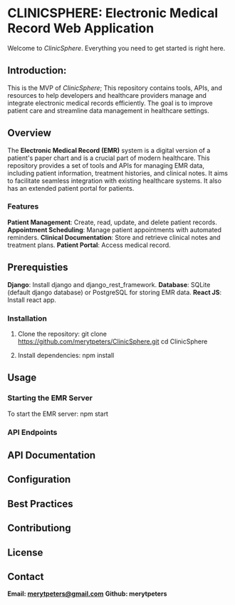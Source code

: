 # CLINICSPHERE: Electronic Medical Record Web Application
Welcome to *ClinicSphere*. Everything you need to get started is right here.

## Introduction:
This is the MVP of *ClinicSphere*; This repository contains tools, APIs, and resources to help developers and healthcare providers manage and integrate electronic medical records efficiently. The goal is to improve patient care and streamline data management in healthcare settings.

## Overview
The **Electronic Medical Record (EMR)** system is a digital version of a patient's paper chart and is a crucial part of modern healthcare. This repository provides a set of tools and APIs for managing EMR data, including patient information, treatment histories, and clinical notes. It aims to facilitate seamless integration with existing healthcare systems. It also has an extended patient portal for patients.

### Features
**Patient Management**: Create, read, update, and delete patient records.
**Appointment Scheduling**: Manage patient appointments with automated reminders.
**Clinical Documentation**: Store and retrieve clinical notes and treatment plans.
**Patient Portal**: Access medical record.

## Prerequisties
**Django**: Install django and django_rest_framework.
**Database**: SQLite (default django database) or PostgreSQL for storing EMR data.
**React JS**: Install react app.

### Installation
1. Clone the repository:
    git clone https://github.com/merytpeters/ClinicSphere.git
    cd ClinicSphere

2. Install dependencies:
    npm install

## Usage
### Starting the EMR Server
To start the EMR server:
    npm start

### API Endpoints

## API Documentation

## Configuration

## Best Practices

## Contributiong

## License

## Contact
**Email: merytpeters@gmail.com**
**Github: merytpeters**